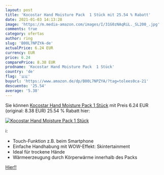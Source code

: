 ```yaml
---
layout: post
title: 'Kocostar Hand Moisture Pack  1 Stück mit 25.54 % Rabatt'
date: 2021-01-03 14:13:28
image: 'https://m.media-amazon.com/images/I/31G0zNAqRiL._SL200_.jpg'
comments: true
category: ofertas
author: ring
slug: 'B00L7NPZYA-de'
actualPrice: 6.24 EUR
currency: EUR
price: 6.24
comparePrice: 8.38 EUR
prodname: 'Kocostar Hand Moisture Pack  1 Stück'
country: 'de'
flag: '🇩🇪'
buyurl: 'https://www.amazon.de/dp/B00L7NPZYA/?tag=tolees0ca-21'
descuento: '25.54'
average: '5.38'
---
```


Sie können [Kocostar Hand Moisture Pack  1 Stück](https://www.amazon.de/dp/B00L7NPZYA/?tag=tolees0ca-21) mit Preis 6.24 EUR (original: 8.38 EUR) 25.54 % Rabatt hier:

[![Kocostar Hand Moisture Pack  1 Stück](https://m.media-amazon.com/images/I/31G0zNAqRiL._SL200_.jpg)](https://www.amazon.de/dp/B00L7NPZYA/?tag=tolees0ca-21)

ℹ️:

- Touch-Funktion z.B. beim Smartphone
- Einfache Handhabung mit WOW-Effekt: Skintertainment
- Ideal für trockene Hände
- Wärmeerzeugung durch Körperwärme innerhalb des Packs

[Hier!!](https://www.amazon.de/dp/B00L7NPZYA/?tag=tolees0ca-21)
